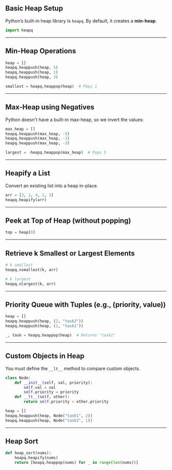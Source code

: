 ## Basic Heap Setup

Python’s built-in heap library is `heapq`. By default, it creates a **min-heap**.

```python
import heapq
```

---

## Min-Heap Operations

```python
heap = []
heapq.heappush(heap, 5)
heapq.heappush(heap, 1)
heapq.heappush(heap, 3)

smallest = heapq.heappop(heap)  # Pops 1
```

---

## Max-Heap using Negatives

Python doesn't have a built-in max-heap, so we invert the values:

```python
max_heap = []
heapq.heappush(max_heap, -5)
heapq.heappush(max_heap, -1)
heapq.heappush(max_heap, -3)

largest = -heapq.heappop(max_heap)  # Pops 5
```

---

## Heapify a List

Convert an existing list into a heap in-place.

```python
arr = [3, 1, 4, 1, 5]
heapq.heapify(arr)
```

---

## Peek at Top of Heap (without popping)

```python
top = heap[0]
```

---

## Retrieve k Smallest or Largest Elements

```python
# k smallest
heapq.nsmallest(k, arr)

# k largest
heapq.nlargest(k, arr)
```

---

## Priority Queue with Tuples (e.g., (priority, value))

```python
heap = []
heapq.heappush(heap, (2, "task2"))
heapq.heappush(heap, (1, "task1"))

_, task = heapq.heappop(heap)  # Returns "task1"
```

---

## Custom Objects in Heap

You must define the `__lt__` method to compare custom objects.

```python
class Node:
    def __init__(self, val, priority):
        self.val = val
        self.priority = priority
    def __lt__(self, other):
        return self.priority < other.priority

heap = []
heapq.heappush(heap, Node("task1", 2))
heapq.heappush(heap, Node("task2", 1))
```

---

## Heap Sort

```python
def heap_sort(nums):
    heapq.heapify(nums)
    return [heapq.heappop(nums) for _ in range(len(nums))]
```
